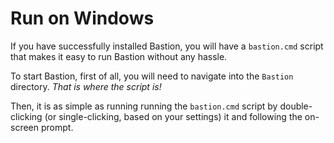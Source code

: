 # Run on Windows

If you have successfully installed Bastion, you will have a `bastion.cmd` script that makes it easy to run Bastion without any hassle.

To start Bastion, first of all, you will need to navigate into the `Bastion` directory. _That is where the script is!_

Then, it is as simple as running running the `bastion.cmd` script by double-clicking (or single-clicking, based on your settings) it and following the on-screen prompt.
